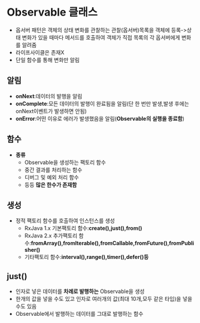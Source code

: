 # Observable 클래스
* 옵서버 패턴은 객체의 상태 변화를 관찰하는 관찰(옵서버)목록을 객체에 등록->상태 변화가 있을 때마다 메서드를 호출하여 객체가 직접 목록의 각 옵서버에게 변화를 알려줌
* 라이프사이클은 존재X
* 단일 함수를 통해 변화만 알림
## 알림
* __onNext__:데이터의 발행을 알림
* __onComplete__:모든 데이터의 발행이 완료됨을 알림(단 한 번만 발생,발생 후에는 onNext이벤트가 발생하면 안됨)
* __onError__:어떤 이유로 에러가 발생했음을 알림(__Observable의 실행을 종료함__)
## 함수
* __종류__
    * Observable을 생성하는 팩토리 함수
    * 중간 결과를 처리하는 함수
    * 디버그 및 예외 처리 함수
    * 등등 __많은 한수가 존재함__
## 생성
* 정적 팩토리 함수를 호출하여 인스턴스를 생성
    * RxJava 1.x 기본팩토리 함수:__create(),just(),from()__
    * RxJava 2.x 추가팩토리 함수:__fromArray(),fromIterable(),fromCallable,fromFuture(),fromPublisher()__
    * 기타팩토리 함수:__interval(),range(),timer(),defer()등__

## just()
* 인자로 넣은 데이터를 __차례로 발행하는__ Observable을 생성
* 한개의 값을 넣을 수도 있고 인자로 여러개의 값(최대 10개,모두 같은 타입)을 넣을 수도 있음
* Observable에서 발행하는 데이터를 그대로 발행하는 함수